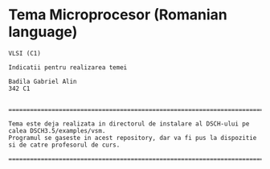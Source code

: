 # Tema Microprocesor (Romanian language)



	VLSI (C1)

	Indicatii pentru realizarea temei

	Badila Gabriel Alin
	342 C1


	====================================================================================================

	Tema este deja realizata in directorul de instalare al DSCH-ului pe calea DSCH3.5/examples/vsm.
	Programul se gaseste in acest repository, dar va fi pus la dispozitie si de catre profesorul de curs.

	====================================================================================================
